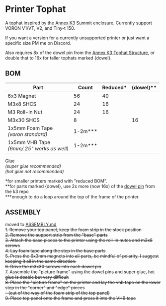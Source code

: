 # Printer Tophat

A tophat inspired by the [Annex K3](https://github.com/Annex-Engineering/Gasherbrum-K3) Summit enclosure. Currently support VORON V1/VT, V2, and Tiny-t 150.

If you want a version for a currently unsupported printer or just want a specific size PM me on Discord.

Also requires 8x of the dowel pin from the [Annex K3 Tophat Structure](https://github.com/Annex-Engineering/Gasherbrum-K3/blob/main/Release_1_1/STLs/Summit_Enclosure/Tophat/tophat_lid_structure_c_x8_rev3.STL), or double that to 16x for taller tophats marked {dowel}.

## BOM
**Part** | **Count** | **Reduced*** | **{dowel}****
--- | --- | --- | ---
6x3 Magnet | 56 | 40
M3x8 SHCS | 24 | 16
M3 Roll-in Nut | 24 | 16
M3x30 SHCS | 8 | | 16
1x5mm Foam Tape<br>*(voron standard)* | 1-2m***
1x5mm VHB Tape<br>*(6mm/.25" works as well)* | 1-2m***
Glue<br>*(super glue recommended)*<br>*(hot glue not recommended)*

*for smaller printers marked with "reduced BOM".<br>
**for parts marked {dowel}, use 2x more (now 16x) of the [dowel pin](https://github.com/Annex-Engineering/Gasherbrum-K3/blob/main/Release_1_1/STLs/Summit_Enclosure/Tophat/tophat_lid_structure_c_x8_rev3.STL) from the k3 repo<br>
***enough to do a loop around the top of the frame of the printer.

## ASSEMBLY
moved to [ASSEMBLY.md](https://github.com/jakub874/Jakub3DPrinterMods/blob/main/Tophat/ASSEMBLY.md)\
~~1. Remove your top panel, keep the foam strip in the stock position\
2. Remove the support strip from the "base" parts\
3. Attach the base pieces to the printer using the roll-in nutes and m3x8 screws\
4. Lay foam tape along the step in the base parts\
5. Press the 6x3mm magnets into all parts, be mindful of polarity, I suggest keeping it all in the same direction.\
6. Drive the m3x30 screws into each dowel pin\
7. Assemble the "picture frame" using the dowel pins and super glue, hot glue is doable but very difficult\
8. Place the "picture frame" on the printer and lay the vhb tape on the lower step in the "corner" and "edge" pieces \
    - (out of the way of the foam strip of the top panel)\
9. Place top panel onto the frame and press it into the VHB tape~~
